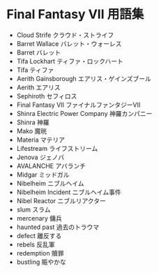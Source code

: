 ﻿# Final Fantasy VII 用語集
 - Cloud Strife クラウド・ストライフ
 - Barret Wallace バレット・ウォーレス
 - Barret バレット
 - Tifa Lockhart ティファ・ロックハート
 - Tifa ティファ
 - Aerith Gainsborough エアリス・ゲインズブール
 - Aerith エアリス
 - Sephiroth セフィロス
 - Final Fantasy VII ファイナルファンタジーVII
 - Shinra Electric Power Company 神羅カンパニー
 - Shinra 神羅
 - Mako 魔晄
 - Materia マテリア
 - Lifestream ライフストリーム
 - Jenova ジェノバ
 - AVALANCHE アバランチ
 - Midgar ミッドガル
 - Nibelheim ニブルヘイム
 - Nibelheim Incident ニブルヘイム事件
 - Nibel Reactor ニブルリアクター
 - slum スラム
 - mercenary 傭兵
 - haunted past 過去のトラウマ
 - defect 離反する
 - rebels 反乱軍
 - redemption 贖罪
 - bustling 賑やかな
